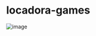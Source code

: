 # locadora-games
![image](https://github.com/user-attachments/assets/5a7cf919-eef4-40be-92cb-b8c018bb10be)
